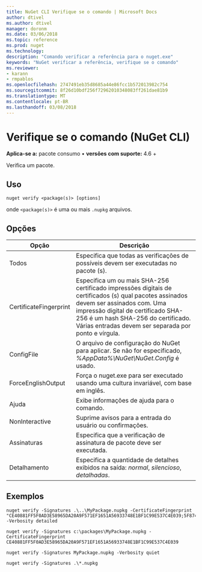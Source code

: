 ```yaml
---
title: NuGet CLI Verifique se o comando | Microsoft Docs
author: dtivel
ms.author: dtivel
manager: doronm
ms.date: 03/06/2018
ms.topic: reference
ms.prod: nuget
ms.technology: 
description: "Comando verificar a referência para o nuget.exe"
keywords: "NuGet verificar a referência, verifique se o comando"
ms.reviewer:
- karann
- rmpablos
ms.openlocfilehash: 2747491eb35d8685a44e86fcc1b572013982c754
ms.sourcegitcommit: 8f26d10bdf256f72962010348083ff261dae81b9
ms.translationtype: MT
ms.contentlocale: pt-BR
ms.lasthandoff: 03/08/2018
---
```

# <a name="verify-command-nuget-cli"></a>Verifique se o comando (NuGet CLI)

**Aplica-se a:** pacote consumo &bullet; **versões com suporte:** 4.6 +

Verifica um pacote.

## <a name="usage"></a>Uso

```cli
nuget verify <package(s)> [options]
```

onde `<package(s)>` é uma ou mais `.nupkg` arquivos.

## <a name="options"></a>Opções

| Opção | Descrição |
| --- | --- |
| Todos | Especifica que todas as verificações de possíveis devem ser executadas no pacote (s). |
| CertificateFingerprint | Especifica um ou mais SHA-256 certificado impressões digitais de certificados (s) qual pacotes assinados devem ser assinados com. Uma impressão digital de certificado SHA-256 é um hash SHA-256 do certificado. Várias entradas devem ser separada por ponto e vírgula. |
| ConfigFile | O arquivo de configuração do NuGet para aplicar. Se não for especificado, *%AppData%\NuGet\NuGet.Config* é usado. |
| ForceEnglishOutput | Força o nuget.exe para ser executado usando uma cultura invariável, com base em inglês. |
| Ajuda | Exibe informações de ajuda para o comando. |
| NonInteractive | Suprime avisos para a entrada do usuário ou confirmações. |
| Assinaturas | Especifica que a verificação de assinatura de pacote deve ser executada. |
| Detalhamento | Especifica a quantidade de detalhes exibidos na saída: *normal*, *silencioso*, *detalhadas*. |

## <a name="examples"></a>Exemplos

```cli
nuget verify -Signatures .\..\MyPackage.nupkg -CertificateFingerprint "CE40881FF5F0AD3E58965DA20A9F571EF1651A56933748E1BF1C99E537C4E039;5F874AAF47BCB268A19357364E7FBB09D6BF9E8A93E1229909AC5CAC865802E2" -Verbosity detailed

nuget verify -Signatures c:\packages\MyPackage.nupkg -CertificateFingerprint CE40881FF5F0AD3E58965DA20A9F571EF1651A56933748E1BF1C99E537C4E039

nuget verify -Signatures MyPackage.nupkg -Verbosity quiet

nuget verify -Signatures .\*.nupkg
```